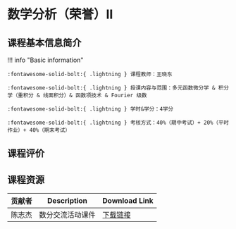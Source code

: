 # 数学分析（荣誉）II

<!-- 课程的基本信息简介 -->
<!-- 这一部分主要记录老师们上课的客观信息，例如考核方式和授课范围等 -->
## 课程基本信息简介

<!-- 下面一行请勿删除，注意缩进 -->
<!-- markdown 格式详见: https://squidfunk.github.io/mkdocs-material/reference/admonitions/ -->
!!! info "Basic information"

    :fontawesome-solid-bolt:{ .lightning } 课程教师：王晓东

    :fontawesome-solid-bolt:{ .lightning } 授课内容与范围：多元函数微分学 & 积分学（重积分 & 线面积分）& 函数项技术 & Fourier 级数 

    :fontawesome-solid-bolt:{ .lightning } 学时&学分：4学分

    :fontawesome-solid-bolt:{ .lightning } 考核方式：40%（期中考试）+ 20%（平时作业）+ 40%（期末考试）



<!-- 对课程的主观性评价请放在这里，包括对学弟学妹的建议等等 -->
<!-- markdown 格式详见: https://squidfunk.github.io/mkdocs-material/reference/admonitions/ -->
## 课程评价

<!-- !!! note "From somebody"
    Some comments here. -->



## 课程资源

<!-- PDF or zip-->
<!-- icons for pdf :fontawesome-solid-file-pdf:{ .saic } -->
<!-- icons for zip :fontawesome-solid-file-zipper:{ .saic } -->
<!-- 存储链接推荐使用jbox云盘或者其他云服务器，在表格中只需要贴上下载链接即可，建议zip或者PDF文件，贴其他网站的链接也可以 -->


| 贡献者       |   Description        |     Download Link                  |
| ----        |------                | ------------------------------------ |
|陈志杰|数分交流活动课件|[下载链接](https://pan.sjtu.edu.cn/web/share/807369c0da120e818cb0bf47bd0dee0f)|
